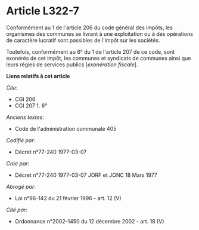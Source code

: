 # Article L322-7

Conformément au 1 de l'article 206 du code général des impôts, les organismes des communes se livrant à une exploitation ou à
des opérations de caractère lucratif sont passibles de l'impôt sur les sociétés.

Toutefois, conformément au 6° du 1 de l'article 207 de ce code, sont exonérés de cet impôt, les communes et syndicats de
communes ainsi que leurs régies de services publics [*exonération fiscale*].

**Liens relatifs à cet article**

_Cite_:

  - CGI 206
  - CGI 207 1. 6°

_Anciens textes_:

  - Code de l'administration communale 405

_Codifié par_:

  - Décret n°77-240 1977-03-07

_Créé par_:

  - Décret n°77-240 1977-03-07 JORF et JONC 18 Mars 1977

_Abrogé par_:

  - Loi n°96-142 du 21 février 1996 - art. 12 (V)

_Cité par_:

  - Ordonnance n°2002-1450 du 12 décembre 2002 - art. 18 (V)
